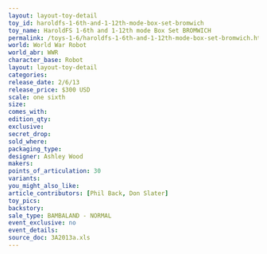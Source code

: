 ```yaml
---
layout: layout-toy-detail 
toy_id: haroldfs-1-6th-and-1-12th-mode-box-set-bromwich
toy_name: HaroldFS 1-6th and 1-12th mode Box Set BROMWICH
permalink: /toys-1-6/haroldfs-1-6th-and-1-12th-mode-box-set-bromwich.html
world: World War Robot
world_abr: WWR
character_base: Robot
layout: layout-toy-detail
categories: 
release_date: 2/6/13
release_price: $300 USD
scale: one sixth
size: 
comes_with: 
edition_qty: 
exclusive: 
secret_drop: 
sold_where: 
packaging_type: 
designer: Ashley Wood
makers: 
points_of_articulation: 30
variants: 
you_might_also_like: 
article_contributors: [Phil Back, Don Slater]
toy_pics: 
backstory: 
sale_type: BAMBALAND - NORMAL
event_exclusive: no
event_details: 
source_doc: 3A2013a.xls
---
```

